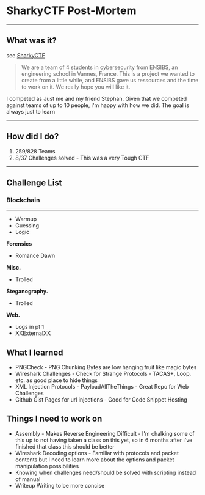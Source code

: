 # SharkyCTF Post-Mortem

----
## What was it?
see [SharkyCTF](https://ctfd.sharkyctf.xyz/)

> We are a team of 4 students in cybersecurity from ENSIBS, an engineering school in Vannes, France. This is a project we wanted to create from a little while, and ENSIBS gave us ressources and the time to work on it. We really hope you will like it.

I competed as Just me and my friend Stephan. Given that we competed against teams of up to 10 people, i'm happy with how we did. The goal is always just to learn

----
## How did I do?
1. 259/828 Teams
2. 8/37 Challenges solved - This was a very Tough CTF

----
## Challenge List

### Blockchain
---
 - Warmup
 - Guessing
 - Logic

**Forensics**

 - Romance Dawn

**Misc.**

- Trolled

**Steganography.**

- Trolled

**Web.**

- Logs in pt 1
- XXExternalXX

## What I learned
- PNGCheck - PNG Chunking Bytes are low hanging fruit like magic bytes
- Wireshark Challenges - Check for Strange Protocols - TACAS+, Loop, etc. as good place to hide things
- XML Injection Protocols - PayloadAllTheThings - Great Repo for Web Challenges
- Github Gist Pages for url injections - Good for Code Snippet Hosting

## Things I need to work on
- Assembly - Makes Reverse Engineering Difficult - I'm chalking some of this up to not having taken a class on this yet, so in 6 months after i've finished that class this should be better
- Wireshark Decoding options - Familiar with protocols and packet contents but I need to learn more about the options and packet manipulation possibilities
- Knowing when challenges need/should be solved with scripting instead of manual
- Writeup Writing to be more concise
